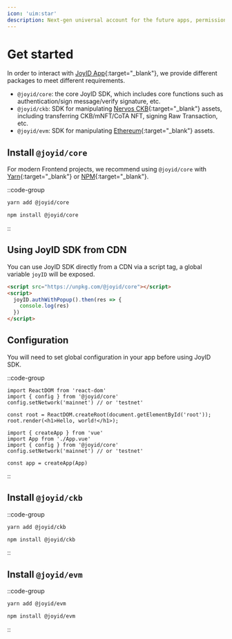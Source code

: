 ```yaml
---
icon: 'uim:star'
description: Next-gen universal account for the future apps, permissionless, trustless, and smooth.
---
```


# Get started

In order to interact with [JoyID App](https://app.joyid.dev){:target="\_blank"}, we provide different packages to meet different requirements.

- `@joyid/core`: the core JoyID SDK, which includes core functions such as authentication/sign message/verify signature, etc.
- `@joyid/ckb`: SDK for manipulating [Nervos CKB](https://www.nervos.org/){:target="\_blank"} assets, including transferring CKB/mNFT/CoTA NFT, signing Raw Transaction, etc.
- `@joyid/evm`: SDK for manipulating [Ethereum](https://ethereum.org/){:target="\_blank"} assets.

## Install `@joyid/core`

For modern Frontend projects, we recommend using `@joyid/core` with [Yarn](https://yarnpkg.com/){:target="\_blank"} or [NPM](https://www.npmjs.com/){:target="\_blank"}.

::code-group

```bash [Yarn]
yarn add @joyid/core
```

```bash [NPM]
npm install @joyid/core
```

::

## Using JoyID SDK from CDN

You can use JoyID SDK directly from a CDN via a script tag, a global variable `joyID` will be exposed.

```html
<script src="https://unpkg.com/@joyid/core"></script>
<script>
  joyID.authWithPopup().then(res => {
    console.log(res)
  })
</script>
```

## Configuration

You will need to set global configuration in your app before using JoyID SDK.

::code-group

```[React App]
import ReactDOM from 'react-dom'
import { config } from '@joyid/core'
config.setNetwork('mainnet') // or 'testnet'

const root = ReactDOM.createRoot(document.getElementById('root'));
root.render(<h1>Hello, world!</h1>);
```

```[Vue App]
import { createApp } from 'vue'
import App from './App.vue'
import { config } from '@joyid/core'
config.setNetwork('mainnet') // or 'testnet'

const app = createApp(App)
```

::

## Install `@joyid/ckb`

::code-group

```bash [Yarn]
yarn add @joyid/ckb
```

```bash [NPM]
npm install @joyid/ckb
```

::

## Install `@joyid/evm`

::code-group

```bash [Yarn]
yarn add @joyid/evm
```

```bash [NPM]
npm install @joyid/evm
```

::

